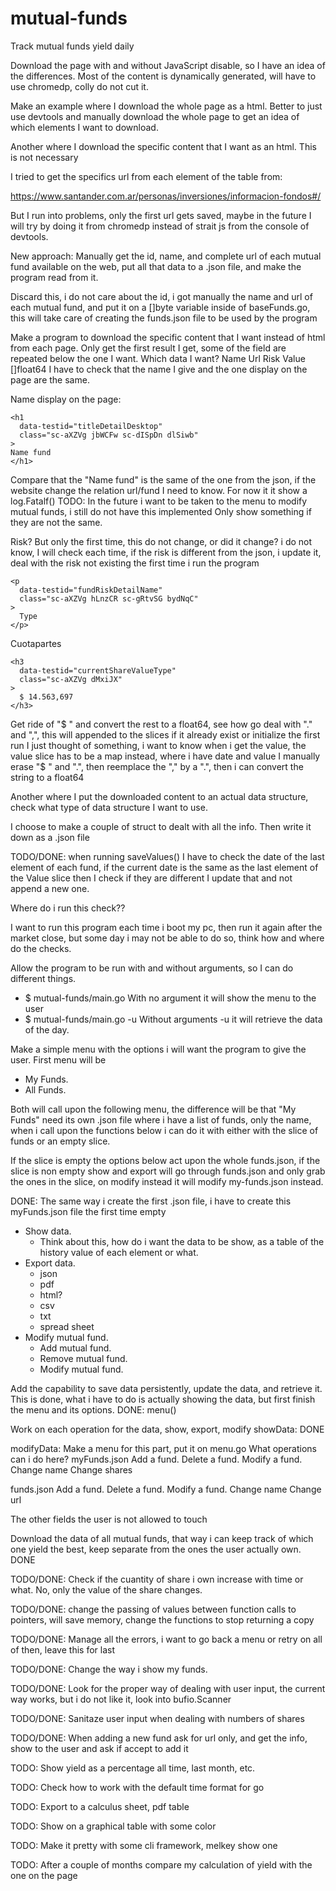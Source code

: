 # mutual-funds
Track mutual funds yield daily

Download the page with and without JavaScript disable, so I have an idea of the
differences.
Most of the content is dynamically generated, will have to use chromedp, colly do not cut it.

Make an example where I download the whole page as a html.
Better to just use devtools and manually download the whole page to get an idea
of which elements I want to download.

Another where I download the specific content that I want as an html.
This is not necessary

I tried to get the specifics url from each element of the table from:

https://www.santander.com.ar/personas/inversiones/informacion-fondos#/

But I run into problems, only the first url gets saved, maybe in the future I will try
by doing it from chromedp instead of strait js from the console of devtools.

New approach:
Manually get the id, name, and complete url of each mutual fund available on the web, 
put all that data to a .json file, and make the program read from it.

Discard this, i do not care about the id, i got manually the name and url of each
mutual fund, and put it on a []byte variable inside of baseFunds.go, this will take
care of creating the funds.json file to be used by the program

Make a program to download the specific content that I want instead of html from each page.
Only get the first result I get, some of the field are repeated below the one I want.
Which data I want?
Name
Url
Risk
Value []float64
I have to check that the name I give and the one display on the page are the same.

Name display on the page:

```
<h1
  data-testid="titleDetailDesktop"
  class="sc-aXZVg jbWCFw sc-dISpDn dlSiwb"
>
Name fund
</h1>
```

Compare that the "Name fund" is the same of the one from the json,
if the website change the relation url/fund I need to know.
For now it it show a log.Fatalf()
TODO: In the future i want to be taken to the menu to modify mutual funds, i still
do not have this implemented
Only show something if they are not the same.

Risk? But only the first time, this do not change, or did it change? i do not know,
I will check each time, if the risk is different from the json, i update it, deal
with the risk not existing the first time i run the program
```
<p
  data-testid="fundRiskDetailName"
  class="sc-aXZVg hLnzCR sc-gRtvSG bydNqC"
>
  Type
</p>
```

Cuotapartes
```
<h3
  data-testid="currentShareValueType"
  class="sc-aXZVg dMxiJX"
>
  $ 14.563,697
</h3>
```
Get ride of "$ " and convert the rest to a float64, see how go deal with "." and ",",
this will appended to the slices if it already exist or initialize the first run
I just thought of something, i want to know when i get the value, the value slice has to
be a map instead, where i have date and value
I manually erase "$ " and ".", then reemplace the "," by a ".", then i can convert
the string to a float64

Another where I put the downloaded content to an actual data structure, check
what type of data structure I want to use.

I choose to make a couple of struct to dealt with all the info.
Then write it down as a .json file

TODO/DONE: when running saveValues() I have to check the date of the last element
of each fund, if the current date is the same as the last element of the Value slice
then I check if they are different I update that and not append a new one.

Where do i run this check??

I want  to run this program each time i boot my pc, then run it again after the
market close, but some day i may not be able to do so, think how and where do the
checks.

Allow the program to be run with and without arguments, so I can do different things.
+ $ mutual-funds/main.go
    With no argument it will show the menu to the user
+ $ mutual-funds/main.go -u
    Without arguments -u it will retrieve the data of the day.

Make a simple menu with the options i will want the program to give the user.
First menu will be

+ My Funds.
+ All Funds.

Both will call upon the following menu, the difference will be that "My Funds"
need its own .json file where i have a list of funds, only the name, when i call
upon the functions below i can do it with either with the slice of funds or an empty slice.

If the slice is empty the options below act upon the whole funds.json, if the slice is
non empty show and export will go through funds.json and only grab the ones in the
slice, on modify instead it will modify my-funds.json instead.

DONE: The same way i create the first .json file, i have to create this myFunds.json
file the first time empty

+ Show data.
  + Think about this, how do i want the data to be show, as a table of the
  history value of each element or what.
+ Export data.
  + json
  + pdf
  + html?
  + csv
  + txt
  + spread sheet
+ Modify mutual fund.
  + Add mutual fund.
  + Remove mutual fund.
  + Modify mutual fund.

Add the capability to save data persistently, update the data, and retrieve it.
This is done, what i have to do is actually showing the data, but first finish the menu
and its options.
DONE: menu()

Work on each operation for the data, show, export, modify
showData: DONE

modifyData:
Make a menu for this  part, put it on menu.go
  What operations can i do here?
  myFunds.json
    Add a fund.
    Delete a fund.
    Modify a fund.
      Change name
      Change shares

  funds.json
    Add a fund.
    Delete a fund.
    Modify a fund.
      Change name
      Change url

The other fields the user is not allowed to touch
      
Download the data of all mutual funds, that way i can keep track of which one yield
the best, keep separate from the ones the user actually own.
DONE


TODO/DONE: Check if the cuantity of share i own increase with time or what.
No, only the value of the share changes.

TODO/DONE: change the passing of values between function calls to pointers, will
save memory, change the functions to stop returning a copy

TODO/DONE: Manage all the errors, i want to go back a menu or retry on all of then,
leave this for last

TODO/DONE: Change the way i show my funds.


TODO/DONE: Look for the proper way of dealing with user input, the current way works,
but i do not like it, look into bufio.Scanner

TODO/DONE: Sanitaze user input when dealing with numbers of shares

TODO/DONE: When adding a new fund ask for url only, and get the info, show to the user
and ask if accept to add it

TODO: Show yield as a percentage all time, last month, etc.

TODO: Check how to work with the default time format for go

TODO: Export to a calculus sheet, pdf table

TODO: Show on a graphical table with some color

TODO: Make it pretty with some cli framework, melkey show one

TODO: After a couple of months compare my calculation of yield with the one on the
page
